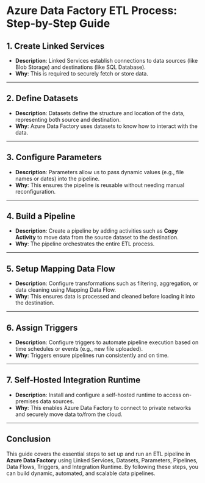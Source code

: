 
# Azure Data Factory ETL Process: Step-by-Step Guide

## 1. Create Linked Services
- **Description**: Linked Services establish connections to data sources (like Blob Storage) and destinations (like SQL Database).  
- **Why**: This is required to securely fetch or store data.  

---

## 2. Define Datasets
- **Description**: Datasets define the structure and location of the data, representing both source and destination.  
- **Why**: Azure Data Factory uses datasets to know how to interact with the data.

---

## 3. Configure Parameters
- **Description**: Parameters allow us to pass dynamic values (e.g., file names or dates) into the pipeline.  
- **Why**: This ensures the pipeline is reusable without needing manual reconfiguration.

---

## 4. Build a Pipeline
- **Description**: Create a pipeline by adding activities such as **Copy Activity** to move data from the source dataset to the destination.  
- **Why**: The pipeline orchestrates the entire ETL process.

---

## 5. Setup Mapping Data Flow
- **Description**: Configure transformations such as filtering, aggregation, or data cleaning using Mapping Data Flow.  
- **Why**: This ensures data is processed and cleaned before loading it into the destination.

---

## 6. Assign Triggers
- **Description**: Configure triggers to automate pipeline execution based on time schedules or events (e.g., new file uploaded).  
- **Why**: Triggers ensure pipelines run consistently and on time.

---

## 7. Self-Hosted Integration Runtime
- **Description**: Install and configure a self-hosted runtime to access on-premises data sources.  
- **Why**: This enables Azure Data Factory to connect to private networks and securely move data to/from the cloud.

---

## Conclusion
This guide covers the essential steps to set up and run an ETL pipeline in **Azure Data Factory** using Linked Services, Datasets, Parameters, Pipelines, Data Flows, Triggers, and Integration Runtime. By following these steps, you can build dynamic, automated, and scalable data pipelines.
